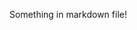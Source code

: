 <!--
 * @Author: BDFD
 * @Date: 2022-01-08 01:15:33
 * @LastEditTime: 2022-01-08 01:15:33
 * @LastEditors: BDFD
 * @Description:
 * @FilePath: \1stProject\markdown-file.md
-->

Something in markdown file!
